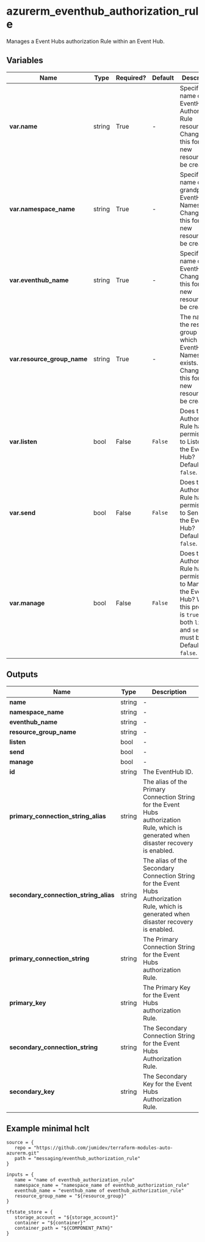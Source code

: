 # azurerm_eventhub_authorization_rule

Manages a Event Hubs authorization Rule within an Event Hub.

## Variables

| Name | Type | Required? |  Default  |  Description |
| ---- | ---- | --------- |  ----------- | ----------- |
| **var.name** | string | True | -  |  Specifies the name of the EventHub Authorization Rule resource. Changing this forces a new resource to be created. | 
| **var.namespace_name** | string | True | -  |  Specifies the name of the grandparent EventHub Namespace. Changing this forces a new resource to be created. | 
| **var.eventhub_name** | string | True | -  |  Specifies the name of the EventHub. Changing this forces a new resource to be created. | 
| **var.resource_group_name** | string | True | -  |  The name of the resource group in which the EventHub Namespace exists. Changing this forces a new resource to be created. | 
| **var.listen** | bool | False | `False`  |  Does this Authorization Rule have permissions to Listen to the Event Hub? Defaults to `false`. | 
| **var.send** | bool | False | `False`  |  Does this Authorization Rule have permissions to Send to the Event Hub? Defaults to `false`. | 
| **var.manage** | bool | False | `False`  |  Does this Authorization Rule have permissions to Manage to the Event Hub? When this property is `true` - both `listen` and `send` must be too. Defaults to `false`. | 



## Outputs

| Name | Type | Description |
| ---- | ---- | --------- | 
| **name** | string  | - | 
| **namespace_name** | string  | - | 
| **eventhub_name** | string  | - | 
| **resource_group_name** | string  | - | 
| **listen** | bool  | - | 
| **send** | bool  | - | 
| **manage** | bool  | - | 
| **id** | string  | The EventHub ID. | 
| **primary_connection_string_alias** | string  | The alias of the Primary Connection String for the Event Hubs authorization Rule, which is generated when disaster recovery is enabled. | 
| **secondary_connection_string_alias** | string  | The alias of the Secondary Connection String for the Event Hubs Authorization Rule, which is generated when disaster recovery is enabled. | 
| **primary_connection_string** | string  | The Primary Connection String for the Event Hubs authorization Rule. | 
| **primary_key** | string  | The Primary Key for the Event Hubs authorization Rule. | 
| **secondary_connection_string** | string  | The Secondary Connection String for the Event Hubs Authorization Rule. | 
| **secondary_key** | string  | The Secondary Key for the Event Hubs Authorization Rule. | 

## Example minimal hclt

```hcl
source = {
   repo = "https://github.com/jumidev/terraform-modules-auto-azurerm.git" 
   path = "messaging/eventhub_authorization_rule" 
}

inputs = {
   name = "name of eventhub_authorization_rule" 
   namespace_name = "namespace_name of eventhub_authorization_rule" 
   eventhub_name = "eventhub_name of eventhub_authorization_rule" 
   resource_group_name = "${resource_group}" 
}

tfstate_store = {
   storage_account = "${storage_account}" 
   container = "${container}" 
   container_path = "${COMPONENT_PATH}" 
}


```